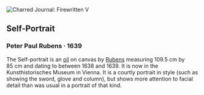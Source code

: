 <div class="artwork-of-the-day">
  <div class="container">
    <div class="img-wrapper">
      <img
        src="https://uploads4.wikiart.org/images/peter-paul-rubens/self-portrait-2.jpg!Large.jpg"
        alt="Charred Journal: Firewritten V" />
    </div>
    <div class="artwork-detail">
      <div class="artwork-origin"> 
        <h2 class="artwork-name">Self-Portrait</h2>
        <h3 class="artist">
          Peter Paul Rubens
                    ·  1639
        </h3>
      </div>
      <p class="description">
        <span class="artwork-description-text ng-binding" ng-bind-html="viewModel.ArtworkOfTheDay.Description | unsafe">The Self-portrait is an <a target="_blank" href="/en/paintings-by-media/oil-on-sacking">oil</a> on canvas by <a target="_blank" href="/en/peter-paul-rubens">Rubens</a> measuring 109.5&nbsp;cm by 85&nbsp;cm and dating to between 1638 and 1639. It is now in the Kunsthistorisches Museum in Vienna. It is a courtly portrait in style (such as showing the sword, glove and column), but shows more attention to facial detail than was usual in a portrait of that kind.</span>
                        <div class="text-shadow-container ng-hide" ng-show="showShadow"></div>
      </p>
    </div>
  </div>

</div>
